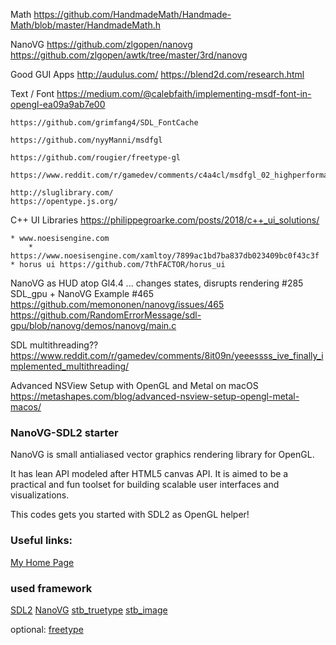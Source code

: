 

Math
    https://github.com/HandmadeMath/Handmade-Math/blob/master/HandmadeMath.h

NanoVG
    https://github.com/zlgopen/nanovg
    https://github.com/zlgopen/awtk/tree/master/3rd/nanovg

Good GUI Apps
    http://audulus.com/
    https://blend2d.com/research.html

Text / Font
    https://medium.com/@calebfaith/implementing-msdf-font-in-opengl-ea09a9ab7e00

    https://github.com/grimfang4/SDL_FontCache

    https://github.com/nyyManni/msdfgl

    https://github.com/rougier/freetype-gl

    https://www.reddit.com/r/gamedev/comments/c4a4cl/msdfgl_02_highperformance_scalable_text_rendering/

    http://sluglibrary.com/
    https://opentype.js.org/


C++ UI Libraries https://philippegroarke.com/posts/2018/c++_ui_solutions/

    * www.noesisengine.com
        * https://www.noesisengine.com/xamltoy/7899ac1bd7ba837db023409bc0f43c3f
    * horus ui https://github.com/7thFACTOR/horus_ui

NanoVG as HUD atop Gl4.4 ... changes states, disrupts rendering #285
SDL_gpu + NanoVG Example #465
    https://github.com/memononen/nanovg/issues/465
    https://github.com/RandomErrorMessage/sdl-gpu/blob/nanovg/demos/nanovg/main.c

SDL multithreading??
    https://www.reddit.com/r/gamedev/comments/8it09n/yeeessss_ive_finally_implemented_multithreading/

Advanced NSView Setup with OpenGL and Metal on macOS
    https://metashapes.com/blog/advanced-nsview-setup-opengl-metal-macos/

### NanoVG-SDL2 starter

NanoVG is small antialiased vector graphics rendering library for OpenGL.

It has lean API modeled after HTML5 canvas API. It is aimed to be a practical and fun toolset for building scalable user interfaces and visualizations.

This codes gets you started with SDL2 as OpenGL helper!

### Useful links:

[My Home Page](https://acry.github.io/)

### used framework

[SDL2](https://www.libsdl.org/)
[NanoVG](https://github.com/memononen/NanoVG)
[stb_truetype](http://nothings.org)
[stb_image](http://nothings.org)

optional:
[freetype](http://freetype.org)
